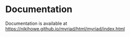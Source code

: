 Documentation
==================

Documentation is available at https://nikihowe.github.io/myriad/html/myriad/index.html


[//]: # ([//]: # &#40;&#41;[)

[//]: # ([//]: # &#40;Update HTML documentation by running:&#41;)
[//]: # ()
[//]: # ([//]: # &#40;&#41;)
[//]: # ([//]: # &#40;```&#41;)
[//]: # ()
[//]: # ([//]: # &#40;pdoc -f --html --output-dir docs/html ./myriad/ --template-dir ./docs/templates&#41;)
[//]: # ()
[//]: # ([//]: # &#40;```&#41;)
[//]: # ()
[//]: # ([//]: # &#40;    &#41;)
[//]: # ([//]: # &#40;The docs will appear in _./docs/html_ directory.]&#40;&#41;&#41;)